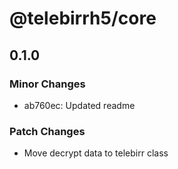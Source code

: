 # @telebirrh5/core

## 0.1.0

### Minor Changes

- ab760ec: Updated readme

### Patch Changes

- Move decrypt data to telebirr class

